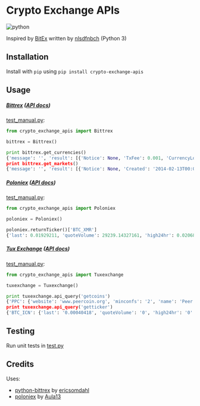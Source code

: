 # Crypto Exchange APIs

![python](https://img.shields.io/badge/python-2.7-blue.svg)

Inspired by [BitEx](https://github.com/nlsdfnbch/bitex) written by [nlsdfnbch](https://github.com/nlsdfnbch) (Python 3)

## Installation

Install with `pip` using `pip install crypto-exchange-apis`

## Usage

##### [Bittrex](https://bittrex.com/) ([API docs](https://bittrex.com/home/api))

[test_manual.py](https://github.com/init-industries/crypto-exchange-apis/blob/master/crypto_exchange_apis/test_manual.py):
```python
from crypto_exchange_apis import Bittrex

bittrex = Bittrex()

print bittrex.get_currencies()
{'message': '', 'result': [{'Notice': None, 'TxFee': 0.001, 'CurrencyLo...
print bittrex.get_markets()
{'message': '', 'result': [{'Notice': None, 'Created': '2014-02-13T00:0...
```

##### [Poloniex](https://poloniex.com/) ([API docs](https://poloniex.com/support/api))

[test_manual.py](https://github.com/init-industries/crypto-exchange-apis/blob/master/crypto_exchange_apis/test_manual.py):
```python
from crypto_exchange_apis import Poloniex

poloniex = Poloniex()

poloniex.returnTicker()['BTC_XMR']
{'last': 0.01929211, 'quoteVolume': 29239.14327161, 'high24hr': 0.02068574...
```

##### [Tux Exchange](https://tuxexchange.com/) ([API docs](https://tuxexchange.com/docs))

[test_manual.py](https://github.com/init-industries/crypto-exchange-apis/blob/master/crypto_exchange_apis/test_manual.py):
```python
from crypto_exchange_apis import Tuxexchange

tuxexchange = Tuxexchange()

print tuxexchange.api_query('getcoins')
{'PPC': {'website': 'www.peercoin.org', 'minconfs': '2', 'name': 'Peer...
print tuxexchange.api_query('getticker')
{'BTC_ICN': {'last': '0.00040418', 'quoteVolume': '0', 'high24hr': '0'...
```

## Testing

Run unit tests in [test.py](https://github.com/init-industries/crypto-exchange-apis/blob/master/crypto_exchange_apis/test.py)

## Credits

Uses:

 - [python-bittrex](https://github.com/ericsomdahl/python-bittrex) by [ericsomdahl](https://github.com/ericsomdahl)
 - [poloniex](https://github.com/Aula13/poloniex) by [Aula13](https://github.com/Aula13)
